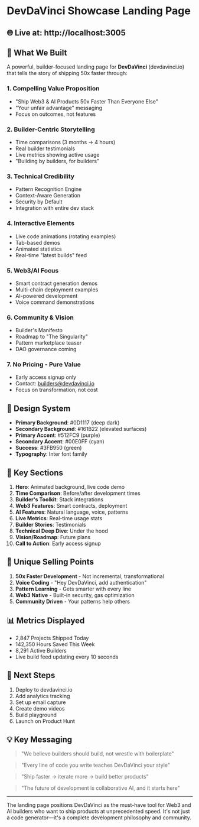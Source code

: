 # DevDaVinci Showcase Landing Page

## 🌐 Live at: http://localhost:3005

## 🎯 What We Built

A powerful, builder-focused landing page for **DevDaVinci** (devdavinci.io) that tells the story of shipping 50x faster through:

### 1. **Compelling Value Proposition**
- "Ship Web3 & AI Products 50x Faster Than Everyone Else"
- "Your unfair advantage" messaging
- Focus on outcomes, not features

### 2. **Builder-Centric Storytelling**
- Time comparisons (3 months → 4 hours)
- Real builder testimonials
- Live metrics showing active usage
- "Building by builders, for builders"

### 3. **Technical Credibility**
- Pattern Recognition Engine
- Context-Aware Generation
- Security by Default
- Integration with entire dev stack

### 4. **Interactive Elements**
- Live code animations (rotating examples)
- Tab-based demos
- Animated statistics
- Real-time "latest builds" feed

### 5. **Web3/AI Focus**
- Smart contract generation demos
- Multi-chain deployment examples
- AI-powered development
- Voice command demonstrations

### 6. **Community & Vision**
- Builder's Manifesto
- Roadmap to "The Singularity"
- Pattern marketplace teaser
- DAO governance coming

### 7. **No Pricing - Pure Value**
- Early access signup only
- Contact: builders@devdavinci.io
- Focus on transformation, not cost

## 🎨 Design System

- **Primary Background**: #0D1117 (deep dark)
- **Secondary Background**: #161B22 (elevated surfaces)
- **Primary Accent**: #512FC9 (purple)
- **Secondary Accent**: #00E0FF (cyan)
- **Success**: #3FB950 (green)
- **Typography**: Inter font family

## 📱 Key Sections

1. **Hero**: Animated background, live code demo
2. **Time Comparison**: Before/after development times
3. **Builder's Toolkit**: Stack integrations
4. **Web3 Features**: Smart contracts, deployment
5. **AI Features**: Natural language, voice, patterns
6. **Live Metrics**: Real-time usage stats
7. **Builder Stories**: Testimonials
8. **Technical Deep Dive**: Under the hood
9. **Vision/Roadmap**: Future plans
10. **Call to Action**: Early access signup

## 🚀 Unique Selling Points

1. **50x Faster Development** - Not incremental, transformational
2. **Voice Coding** - "Hey DevDaVinci, add authentication"
3. **Pattern Learning** - Gets smarter with every line
4. **Web3 Native** - Built-in security, gas optimization
5. **Community Driven** - Your patterns help others

## 📊 Metrics Displayed

- 2,847 Projects Shipped Today
- 142,350 Hours Saved This Week
- 8,291 Active Builders
- Live build feed updating every 10 seconds

## 🔗 Next Steps

1. Deploy to devdavinci.io
2. Add analytics tracking
3. Set up email capture
4. Create demo videos
5. Build playground
6. Launch on Product Hunt

## 💡 Key Messaging

> "We believe builders should build, not wrestle with boilerplate"

> "Every line of code you write teaches DevDaVinci your style"

> "Ship faster → iterate more → build better products"

> "The future of development is collaborative AI, and it starts here"

---

The landing page positions DevDaVinci as the must-have tool for Web3 and AI builders who want to ship products at unprecedented speed. It's not just a code generator—it's a complete development philosophy and community.